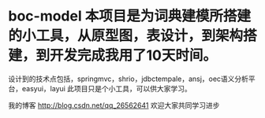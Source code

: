 # boc-model  本项目是为词典建模所搭建的小工具，从原型图，表设计，到架构搭建，到开发完成我用了10天时间。
设计到的技术点包括，springmvc，shrio，jdbctempale，ansj，oec语义分析平台，easyui，layui
此项目只是个小工具，可以供大家学习。

我的博客  http://blog.csdn.net/qq_26562641 欢迎大家共同学习进步
